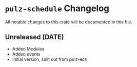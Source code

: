 # `pulz-schedule` Changelog
All notable changes to this crate will be documented in this file.

## Unreleased (DATE)
 * Added Modules
 * Added events
 * Initial version; split out from pulz-ecs

